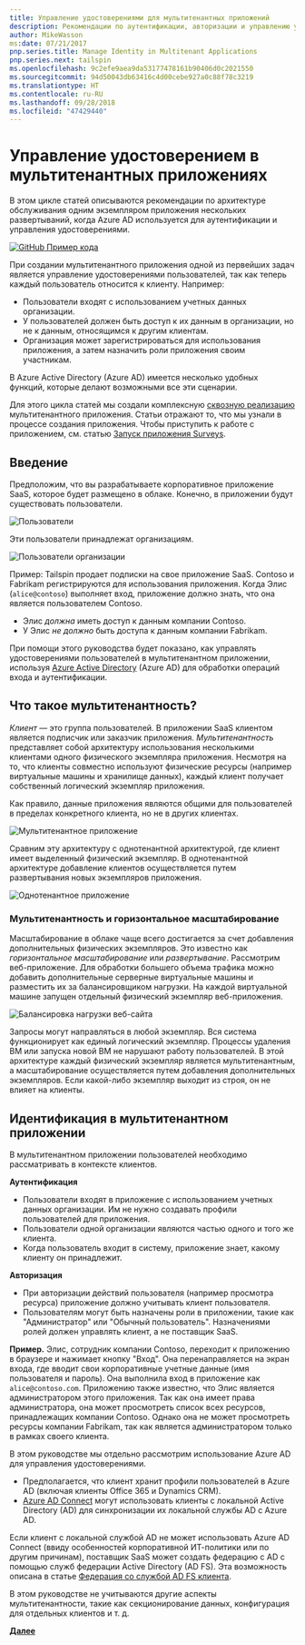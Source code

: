 ```yaml
---
title: Управление удостоверениями для мультитенантных приложений
description: Рекомендации по аутентификации, авторизации и управлению удостоверениями в мультитенантных приложениях.
author: MikeWasson
ms:date: 07/21/2017
pnp.series.title: Manage Identity in Multitenant Applications
pnp.series.next: tailspin
ms.openlocfilehash: 9c2efe9aea9da53177478161b90406d0c2021550
ms.sourcegitcommit: 94d50043db63416c4d00cebe927a0c88f78c3219
ms.translationtype: HT
ms.contentlocale: ru-RU
ms.lasthandoff: 09/28/2018
ms.locfileid: "47429440"
---
```

# <a name="manage-identity-in-multitenant-applications"></a>Управление удостоверением в мультитенантных приложениях

В этом цикле статей описываются рекомендации по архитектуре обслуживания одним экземпляром приложения нескольких развертываний, когда Azure AD используется для аутентификации и управления удостоверениями.

[![GitHub](../_images/github.png) Пример кода][sample application]

При создании мультитенантного приложения одной из первейших задач является управление удостоверениями пользователей, так как теперь каждый пользователь относится к клиенту. Например: 

* Пользователи входят с использованием учетных данных организации.
* У пользователей должен быть доступ к их данным в организации, но не к данным, относящимся к другим клиентам.
* Организация может зарегистрироваться для использования приложения, а затем назначить роли приложения своим участникам.

В Azure Active Directory (Azure AD) имеется несколько удобных функций, которые делают возможными все эти сценарии.

Для этого цикла статей мы создали комплексную [сквозную реализацию][sample application] мультитенантного приложения. Статьи отражают то, что мы узнали в процессе создания приложения. Чтобы приступить к работе с приложением, см. статью [Запуск приложения Surveys][running-the-app].

## <a name="introduction"></a>Введение

Предположим, что вы разрабатываете корпоративное приложение SaaS, которое будет размещено в облаке. Конечно, в приложении будут существовать пользователи.

![Пользователи](./images/users.png)

Эти пользователи принадлежат организациям.

![Пользователи организации](./images/org-users.png)

Пример: Tailspin продает подписки на свое приложение SaaS. Contoso и Fabrikam регистрируются для использования приложения. Когда Элис (`alice@contoso`) выполняет вход, приложение должно знать, что она является пользователем Contoso.

* Элис *должна* иметь доступ к данным компании Contoso.
* У Элис *не должно* быть доступа к данным компании Fabrikam.

При помощи этого руководства будет показано, как управлять удостоверениями пользователей в мультитенантном приложении, используя [Azure Active Directory][AzureAD] (Azure AD) для обработки операций входа и аутентификации.

## <a name="what-is-multitenancy"></a>Что такое мультитенантность?
*Клиент* — это группа пользователей. В приложении SaaS клиентом является подписчик или заказчик приложения. *Мультитенантность* представляет собой архитектуру использования несколькими клиентами одного физического экземпляра приложения. Несмотря на то, что клиенты совместно используют физические ресурсы (например виртуальные машины и хранилище данных), каждый клиент получает собственный логический экземпляр приложения.

Как правило, данные приложения являются общими для пользователей в пределах конкретного клиента, но не в других клиентах.

![Мультитенантное приложение](./images/multitenant.png)

Сравним эту архитектуру с однотенантной архитектурой, где клиент имеет выделенный физический экземпляр. В однотенантной архитектуре добавление клиентов осуществляется путем развертывания новых экземпляров приложения.

![Однотенантное приложение](./images/single-tenant.png)

### <a name="multitenancy-and-horizontal-scaling"></a>Мультитенантность и горизонтальное масштабирование
Масштабирование в облаке чаще всего достигается за счет добавления дополнительных физических экземпляров. Это известно как *горизонтальное масштабирование* или *развертывание*. Рассмотрим веб-приложение. Для обработки большего объема трафика можно добавить дополнительные серверные виртуальные машины и разместить их за балансировщиком нагрузки. На каждой виртуальной машине запущен отдельный физический экземпляр веб-приложения.

![Балансировка нагрузки веб-сайта](./images/load-balancing.png)

Запросы могут направляться в любой экземпляр. Вся система функционирует как единый логический экземпляр. Процессы удаления ВМ или запуска новой ВМ не нарушают работу пользователей. В этой архитектуре каждый физический экземпляр является мультитенантным, а масштабирование осуществляется путем добавления дополнительных экземпляров. Если какой-либо экземпляр выходит из строя, он не влияет на клиенты.

## <a name="identity-in-a-multitenant-app"></a>Идентификация в мультитенантном приложении
В мультитенантном приложении пользователей необходимо рассматривать в контексте клиентов.

**Аутентификация**

* Пользователи входят в приложение с использованием учетных данных организации. Им не нужно создавать профили пользователей для приложения.
* Пользователи одной организации являются частью одного и того же клиента.
* Когда пользователь входит в систему, приложение знает, какому клиенту он принадлежит.

**Авторизация**

* При авторизации действий пользователя (например просмотра ресурса) приложение должно учитывать клиент пользователя.
* Пользователям могут быть назначены роли в приложении, такие как "Администратор" или "Обычный пользователь". Назначениями ролей должен управлять клиент, а не поставщик SaaS.

**Пример.** Элис, сотрудник компании Contoso, переходит к приложению в браузере и нажимает кнопку "Вход". Она перенаправляется на экран входа, где вводит свои корпоративные учетные данные (имя пользователя и пароль). Она выполнила вход в приложение как `alice@contoso.com`. Приложению также известно, что Элис является администратором этого приложения. Так как она имеет права администратора, она может просмотреть список всех ресурсов, принадлежащих компании Contoso. Однако она не может просмотреть ресурсы компании Fabrikam, так как является администратором только в рамках своего клиента.

В этом руководстве мы отдельно рассмотрим использование Azure AD для управления удостоверениями.

* Предполагается, что клиент хранит профили пользователей в Azure AD (включая клиенты Office 365 и Dynamics CRM).
* [Azure AD Connect][ADConnect] могут использовать клиенты с локальной Active Directory (AD) для синхронизации их локальной службы AD с Azure AD.

Если клиент с локальной службой AD не может использовать Azure AD Connect (ввиду особенностей корпоративной ИТ-политики или по другим причинам), поставщик SaaS может создать федерацию с AD с помощью служб федерации Active Directory (AD FS). Эта возможность описана в статье [Федерация со службой AD FS клиента].

В этом руководстве не учитываются другие аспекты мультитенантности, такие как секционирование данных, конфигурация для отдельных клиентов и т. д.

[**Далее**][tailpin]



<!-- Links -->
[ADConnect]: /azure/active-directory/hybrid/whatis-hybrid-identity
[AzureAD]: /azure/active-directory

[Федерация со службой AD FS клиента]: adfs.md
[tailpin]: tailspin.md

[running-the-app]: ./run-the-app.md
[sample application]: https://github.com/mspnp/multitenant-saas-guidance
